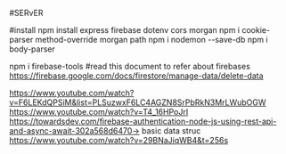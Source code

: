 #SERvER

#install
npm install express firebase dotenv cors morgan 
npm i cookie-parser method-override morgan path
npm i nodemon --save-db
npm i body-parser

npm i firebase-tools
#read this document to refer about firebases
https://firebase.google.com/docs/firestore/manage-data/delete-data


https://www.youtube.com/watch?v=F6LEKdQPSiM&list=PLSuzwxF6LC4AGZN8SrPbRkN3MrLWubOGW
https://www.youtube.com/watch?v=T4_16HPoJrI
https://towardsdev.com/firebase-authentication-node-js-using-rest-api-and-async-await-302a568d6470-> basic data struc
https://www.youtube.com/watch?v=29BNaJiqWB4&t=256s